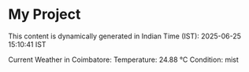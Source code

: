 # My Project

This content is dynamically generated in Indian Time (IST): 2025-06-25 15:10:41 IST


Current Weather in Coimbatore:
Temperature: 24.88 °C
Condition: mist
